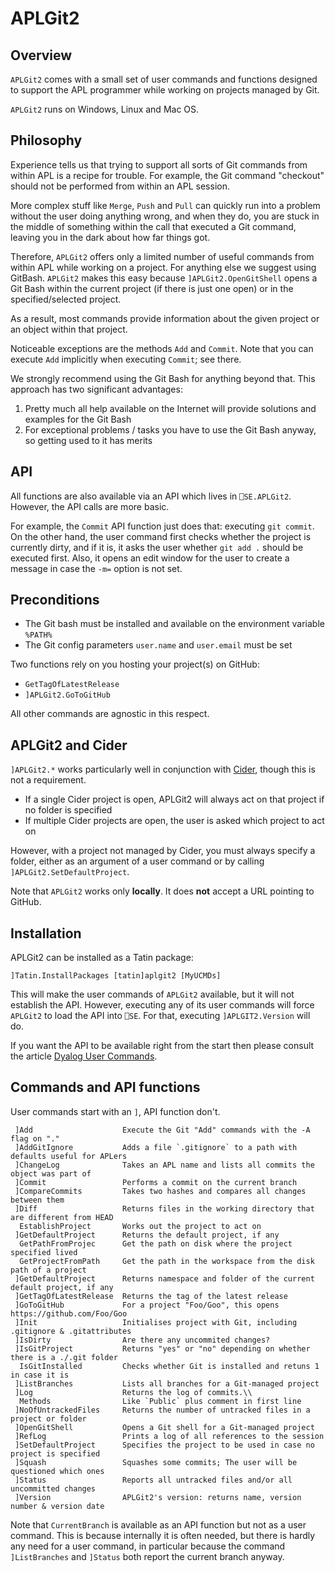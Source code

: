 # APLGit2

## Overview

`APLGit2` comes with a small set of user commands and functions designed to support the APL programmer while working on projects managed by Git. 

`APLGit2` runs on Windows, Linux and Mac OS.

## Philosophy

Experience tells us that trying to support all sorts of Git commands from within APL is a recipe for trouble. For example, the Git command "checkout" should not be performed from within an APL session. 

More complex stuff like `Merge`, `Push` and `Pull` can quickly run into a problem without the user doing anything wrong, and when they do, you are stuck in the middle of something within the call that executed a Git command, leaving you in the dark about how far things got.

Therefore, `APLGit2` offers only a limited number of useful commands from within APL while working on a project. For anything else we suggest using GitBash. `APLGit2` makes this easy because `]APLGit2.OpenGitShell` opens a Git Bash within the current project (if there is just one open) or in the specified/selected project.

As a result, most commands provide information about the given project or an object within that project.

Noticeable exceptions are the methods `Add` and `Commit`. Note that you can execute `Add` implicitly when executing `Commit`; see there.

We strongly recommend using the Git Bash for anything beyond that. This approach has two significant advantages:

1. Pretty much all help available on the Internet will provide solutions and examples for the Git Bash
2. For exceptional problems / tasks you have to use the Git Bash anyway, so getting used to it has merits


## API
All functions are also available via an API which lives in `⎕SE.APLGit2`. However, the API calls are more basic. 

For example, the  `Commit` API function just does that: executing `git commit`. On the other hand, the user command first checks whether the project is currently dirty, and if it is, it asks the user whether `git add .` should be executed first. Also, it opens an edit window for the user to create a message in case the `-m=` option is not set.


## Preconditions

* The Git bash must be installed and available on the environment variable `%PATH%`
* The Git config parameters `user.name` and `user.email` must be set

Two functions rely on you hosting your project(s) on GitHub: 

* `GetTagOfLatestRelease`
* `]APLGit2.GoToGitHub`

All other commands are agnostic in this respect.


## APLGit2 and Cider

`]APLGit2.*` works particularly well in conjunction with [Cider](https://github.com/aplteam/Cider "Link to Cider on GitHub"), though this is not a requirement. 

* If a single Cider project is open, APLGit2 will always act on that project if no folder is specified
* If multiple Cider projects are open, the user is asked which project to act on

However, with a project not managed by Cider, you must always specify a folder, either as an argument of a user command or by calling `]APLGit2.SetDefaultProject`. 

Note that `APLGit2` works only **locally**. It does **not** accept a URL pointing to GitHub.


## Installation

APLGit2 can be installed as a Tatin package:

```
]Tatin.InstallPackages [tatin]aplgit2 [MyUCMDs]
```

This will make the user commands of `APLGit2` available, but it will not establish the API. However, executing any of its user commands will force `APLGit2` to load the API into `⎕SE`. For that, executing `]APLGIT2.Version` will do.

If you want the API to be available right from the start then please consult the article [Dyalog User Commands](https://aplwiki.com/wiki/Dyalog_User_Commands "Link to the APL wiki").


## Commands and API functions

User commands start with an `]`, API function don't.

```
 ]Add                    Execute the Git "Add" commands with the -A flag on "."
 ]AddGitIgnore           Adds a file `.gitignore` to a path with defaults useful for APLers
 ]ChangeLog              Takes an APL name and lists all commits the object was part of          
 ]Commit                 Performs a commit on the current branch                                
 ]CompareCommits         Takes two hashes and compares all changes between them
 ]Diff                   Returns files in the working directory that are different from HEAD
  EstablishProject       Works out the project to act on
 ]GetDefaultProject      Returns the default project, if any
  GetPathFromProjec      Get the path on disk where the project specified lived
  GetProjectFromPath     Get the path in the workspace from the disk path of a project
 ]GetDefaultProject      Returns namespace and folder of the current default project, if any     
 ]GetTagOfLatestRelease  Returns the tag of the latest release
 ]GoToGitHub             For a project "Foo/Goo", this opens https://github.com/Foo/Goo
 ]Init                   Initialises project with Git, including .gitignore & .gitattributes
 ]IsDirty                Are there any uncommited changes?
 ]IsGitProject           Returns "yes" or "no" depending on whether there is a ./.git folder    
  IsGitInstalled         Checks whether Git is installed and retuns 1 in case it is
 ]ListBranches           Lists all branches for a Git-managed project                            
 ]Log                    Returns the log of commits.\\
  Methods                Like `Public` plus comment in first line
 ]NoOfUntrackedFiles     Returns the number of untracked files in a project or folder
 ]OpenGitShell           Opens a Git shell for a Git-managed project                             
 ]RefLog                 Prints a log of all references to the session
 ]SetDefaultProject      Specifies the project to be used in case no project is specified   
 ]Squash                 Squashes some commits; The user will be questioned which ones
 ]Status                 Reports all untracked files and/or all uncommitted changes
 ]Version                APLGit2's version: returns name, version number & version date
```

Note that `CurrentBranch` is available as an API function but not as a user command. This is because internally it is often needed, but there is hardly any need for a user command, in particular because the command `]ListBranches` and `]Status` both report the current branch anyway.

